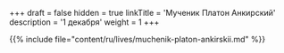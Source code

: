 +++
draft = false
hidden = true
linkTitle = 'Мученик Платон Анкирский'
description = '1 декабря'
weight = 1
+++

{{% include file="content/ru/lives/muchenik-platon-ankirskii.md" %}}
